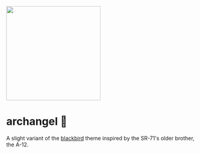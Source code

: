 
<img src="https://github.com/allam-se/archangel/assets/92534738/9c9d3149-1d39-4d06-94d0-52868a67c9c7" width="250"/>

# archangel 🪽

A slight variant of the [blackbird](https://blackbird.mattglei.ch) theme inspired by the SR-71's older brother, the A-12.
